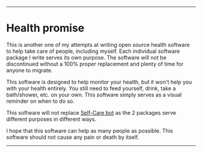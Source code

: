 
***

# Health promise

This is another one of my attempts at writing open source health software to help take care of people, including myself. Each individual software package I write serves its own purpose. The software will not be discontinued without a 100% proper replacement and plenty of time for anyone to migrate.

This software is designed to help monitor your health, but it won't help you with your health entirely. You still need to feed yourself, drink, take a bath/shower, etc. on your own. This software simply serves as a visual reminder on when to do so.

This software will not replace [Self-Care bot](github.com/seanpm2001/Self-care_bot) as the 2 packages serve different purposes in different ways.

I hope that this software can help as many people as possible. This software should not cause any pain or death by itself.

***
